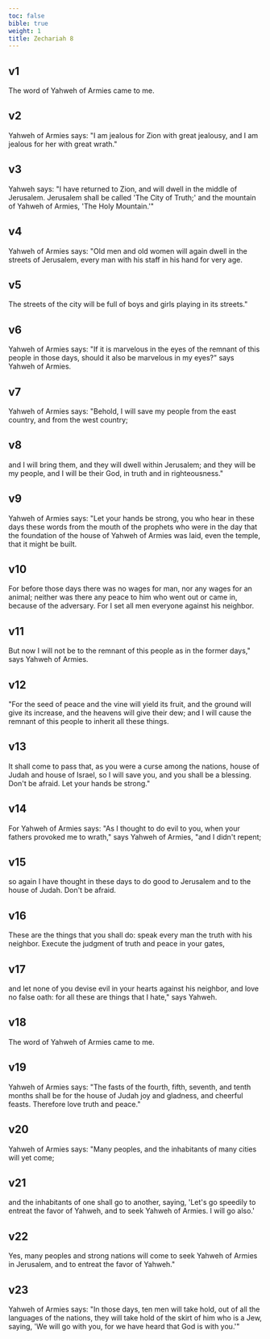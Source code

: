 ```yaml
---
toc: false
bible: true
weight: 1
title: Zechariah 8
---
```




## v1 
The word of Yahweh of Armies came to me. 

## v2 
Yahweh of Armies says: "I am jealous for Zion with great jealousy, and I am jealous for her with great wrath." 

## v3 
Yahweh says: "I have returned to Zion, and will dwell in the middle of Jerusalem. Jerusalem shall be called 'The City of Truth;' and the mountain of Yahweh of Armies, 'The Holy Mountain.'" 

## v4 
Yahweh of Armies says: "Old men and old women will again dwell in the streets of Jerusalem, every man with his staff in his hand for very age. 

## v5 
The streets of the city will be full of boys and girls playing in its streets." 

## v6 
Yahweh of Armies says: "If it is marvelous in the eyes of the remnant of this people in those days, should it also be marvelous in my eyes?" says Yahweh of Armies. 

## v7 
Yahweh of Armies says: "Behold, I will save my people from the east country, and from the west country; 

## v8 
and I will bring them, and they will dwell within Jerusalem; and they will be my people, and I will be their God, in truth and in righteousness." 

## v9 
Yahweh of Armies says: "Let your hands be strong, you who hear in these days these words from the mouth of the prophets who were in the day that the foundation of the house of Yahweh of Armies was laid, even the temple, that it might be built. 

## v10 
For before those days there was no wages for man, nor any wages for an animal; neither was there any peace to him who went out or came in, because of the adversary. For I set all men everyone against his neighbor. 

## v11 
But now I will not be to the remnant of this people as in the former days," says Yahweh of Armies. 

## v12 
"For the seed of peace and the vine will yield its fruit, and the ground will give its increase, and the heavens will give their dew; and I will cause the remnant of this people to inherit all these things. 

## v13 
It shall come to pass that, as you were a curse among the nations, house of Judah and house of Israel, so I will save you, and you shall be a blessing. Don't be afraid. Let your hands be strong." 

## v14 
For Yahweh of Armies says: "As I thought to do evil to you, when your fathers provoked me to wrath," says Yahweh of Armies, "and I didn't repent; 

## v15 
so again I have thought in these days to do good to Jerusalem and to the house of Judah. Don't be afraid. 

## v16 
These are the things that you shall do: speak every man the truth with his neighbor. Execute the judgment of truth and peace in your gates, 

## v17 
and let none of you devise evil in your hearts against his neighbor, and love no false oath: for all these are things that I hate," says Yahweh. 

## v18 
The word of Yahweh of Armies came to me. 

## v19 
Yahweh of Armies says: "The fasts of the fourth, fifth, seventh, and tenth months shall be for the house of Judah joy and gladness, and cheerful feasts. Therefore love truth and peace." 

## v20 
Yahweh of Armies says: "Many peoples, and the inhabitants of many cities will yet come; 

## v21 
and the inhabitants of one shall go to another, saying, 'Let's go speedily to entreat the favor of Yahweh, and to seek Yahweh of Armies. I will go also.' 

## v22 
Yes, many peoples and strong nations will come to seek Yahweh of Armies in Jerusalem, and to entreat the favor of Yahweh." 

## v23 
Yahweh of Armies says: "In those days, ten men will take hold, out of all the languages of the nations, they will take hold of the skirt of him who is a Jew, saying, 'We will go with you, for we have heard that God is with you.'"
